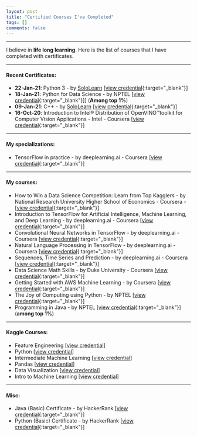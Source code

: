 ```yaml
---
layout: post
title: "Certified Courses I've Completed"
tags: []
comments: false
---
```


---

I believe in **life long learning**. Here is the list of courses that I have completed with certificates.

---

#### Recent Certificates: 
* **22-Jan-21**: Python 3 - by [SoloLearn](https://www.sololearn.com/learning/1073) [[view credential](https://www.sololearn.com/certificates/course/en/19733903/1073/landscape/png){:target="_blank"}]
* **18-Jan-21**: Python for Data Science - by NPTEL [[view credential](https://internalapp.nptel.ac.in/NOC/NOC20/SEM2/Ecertificates/106/noc20-cs80/Course/NPTEL20CS80S32320262166742.jpg){:target="_blank"}]] (**Among top 1%**)
* **09-Jan-21**: C++ - by [SoloLearn](https://www.sololearn.com/learning/1051) [[view credential](https://www.sololearn.com/certificates/course/en/19733903/1051/landscape/png){:target="_blank"}]
* **16-Oct-20**: Introduction to Intel® Distribution of OpenVINO™toolkit for Computer Vision Applications - Intel - Coursera [[view credential](https://www.coursera.org/account/accomplishments/certificate/JN3XBBHV2AM5){:target="_blank"}]

---

#### My specializations:
* TensorFlow in practice - by deeplearning.ai - Coursera [[view credential](https://www.coursera.org/account/accomplishments/specialization/certificate/W367WRURG83V){:target="_blank"}]

---
#### My courses:

* How to Win a Data Science Competition: Learn from Top Kagglers - by National Research University Higher School of Economics - Coursera - [[view credential](https://www.coursera.org/account/accomplishments/certificate/MGGEWVK3AZNS){:target="_blank"}]
* Introduction to TensorFlow for Artificial Intelligence, Machine Learning, and Deep Learning - by deeplearning.ai - Coursera [[view credential](https://www.coursera.org/account/accomplishments/certificate/5949WHVLHHTS){:target="_blank"}]
* Convolutional Neural Networks in TensorFlow - by deeplearning.ai - Coursera [[view credential](https://www.coursera.org/account/accomplishments/certificate/TB3V83Z697VE){:target="_blank"}]
* Natural Language Processing in TensorFlow - by deeplearning.ai - Coursera [[view credential](https://www.coursera.org/account/accomplishments/certificate/AWUVJDFZGXBY){:target="_blank"}]
* Sequences, Time Series and Prediction - by deeplearning.ai - Coursera [[view credential](https://www.coursera.org/account/accomplishments/certificate/BS4Z3933P6WZ){:target="_blank"}]
* Data Science Math Skills - by Duke University - Coursera [[view credential](https://www.coursera.org/account/accomplishments/certificate/AVMD8CWCHM73){:target="_blank"}]
* Getting Started with AWS Machine Learning - by Coursera [[view credential](https://www.coursera.org/account/accomplishments/certificate/RZXSDLEUTW32){:target="_blank"}]
* The Joy of Computing using Python - by NPTEL [[view credential](https://nptel.ac.in/content/noc/NOC19/SEM2/Ecertificates/106/noc19-cs41/Course/NPTEL19CS41S52160439191170727.jpg){:target="_blank"}]
* Programming in Java - by NPTEL [[view credential](https://nptel.ac.in/content/noc/NOC19/SEM1/Ecertificates/106/noc19-cs07/Course/NPTEL19CS07S52070147191167482.jpg){:target="_blank"}] (**among top 1%**)

---

#### Kaggle Courses:
* Feature Engineering [[view credential](https://www.kaggle.com/learn/certification/shrishailgajbhar/feature-engineering)]
* Python [[view credential](https://www.kaggle.com/learn/certification/shrishailgajbhar/python)]
* Intermediate Machine Learning [[view credential](https://www.kaggle.com/learn/certification/shrishailgajbhar/intermediate-machine-learning)]
* Pandas [[view credential](https://www.kaggle.com/learn/certification/shrishailgajbhar/pandas)]
* Data Visualization [[view credential](https://www.kaggle.com/learn/certification/shrishailgajbhar/data-visualization)]
* Intro to Machine Learning [[view credential](https://www.kaggle.com/learn/certification/shrishailgajbhar/intro-to-machine-learning)]

---
#### Misc:
* Java (Basic) Certificate - by HackerRank [[view credential](https://www.hackerrank.com/certificates/f10ec6d8414e){:target="_blank"}]
* Python (Basic) Certificate - by HackerRank [[view credential](https://www.hackerrank.com/certificates/cc2b742ce586){:target="_blank"}]
